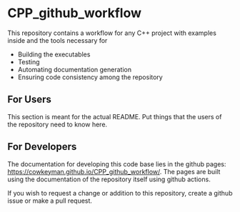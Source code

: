 # CPP_github_workflow

This repository contains a workflow for any C++ project with examples inside and the tools necessary for
* Building the executables
* Testing
* Automating documentation generation
* Ensuring code consistency among the repository

## For Users

This section is meant for the actual README. Put things that the users of the repository need to know here.

## For Developers

The documentation for developing this code base lies in the github pages: <https://cowkeyman.github.io/CPP_github_workflow/>. The pages are built using the documentation of the repository itself using github actions.

If you wish to request a change or addition to this repository, create a github issue or make a pull request.
